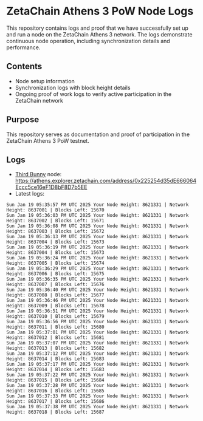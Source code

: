 # ZetaChain Athens 3 PoW Node Logs
This repository contains logs and proof that we have successfully set up and run a node on the ZetaChain Athens 3 network. The logs demonstrate continuous node operation, including synchronization details and performance.

## Contents
- Node setup information
- Synchronization logs with block height details
- Ongoing proof of work logs to verify active participation in the ZetaChain network

## Purpose
This repository serves as documentation and proof of participation in the ZetaChain Athens 3 PoW testnet.

## Logs

- [Third Bunny](https://thirdbunny.xyz/) node: https://athens.explorer.zetachain.com/address/0x225254d35dE666064Eccc5ce16eF1D8bF8D7b5EE
- Latest logs:
```
Sun Jan 19 05:35:57 PM UTC 2025 Your Node Height: 8621331 | Network Height: 8637001 | Blocks Left: 15670
Sun Jan 19 05:36:03 PM UTC 2025 Your Node Height: 8621331 | Network Height: 8637002 | Blocks Left: 15671
Sun Jan 19 05:36:08 PM UTC 2025 Your Node Height: 8621331 | Network Height: 8637003 | Blocks Left: 15672
Sun Jan 19 05:36:13 PM UTC 2025 Your Node Height: 8621331 | Network Height: 8637004 | Blocks Left: 15673
Sun Jan 19 05:36:19 PM UTC 2025 Your Node Height: 8621331 | Network Height: 8637004 | Blocks Left: 15673
Sun Jan 19 05:36:24 PM UTC 2025 Your Node Height: 8621331 | Network Height: 8637005 | Blocks Left: 15674
Sun Jan 19 05:36:29 PM UTC 2025 Your Node Height: 8621331 | Network Height: 8637006 | Blocks Left: 15675
Sun Jan 19 05:36:35 PM UTC 2025 Your Node Height: 8621331 | Network Height: 8637007 | Blocks Left: 15676
Sun Jan 19 05:36:40 PM UTC 2025 Your Node Height: 8621331 | Network Height: 8637008 | Blocks Left: 15677
Sun Jan 19 05:36:46 PM UTC 2025 Your Node Height: 8621331 | Network Height: 8637009 | Blocks Left: 15678
Sun Jan 19 05:36:51 PM UTC 2025 Your Node Height: 8621331 | Network Height: 8637010 | Blocks Left: 15679
Sun Jan 19 05:36:56 PM UTC 2025 Your Node Height: 8621331 | Network Height: 8637011 | Blocks Left: 15680
Sun Jan 19 05:37:01 PM UTC 2025 Your Node Height: 8621331 | Network Height: 8637012 | Blocks Left: 15681
Sun Jan 19 05:37:07 PM UTC 2025 Your Node Height: 8621331 | Network Height: 8637013 | Blocks Left: 15682
Sun Jan 19 05:37:12 PM UTC 2025 Your Node Height: 8621331 | Network Height: 8637014 | Blocks Left: 15683
Sun Jan 19 05:37:17 PM UTC 2025 Your Node Height: 8621331 | Network Height: 8637014 | Blocks Left: 15683
Sun Jan 19 05:37:22 PM UTC 2025 Your Node Height: 8621331 | Network Height: 8637015 | Blocks Left: 15684
Sun Jan 19 05:37:28 PM UTC 2025 Your Node Height: 8621331 | Network Height: 8637016 | Blocks Left: 15685
Sun Jan 19 05:37:33 PM UTC 2025 Your Node Height: 8621331 | Network Height: 8637017 | Blocks Left: 15686
Sun Jan 19 05:37:38 PM UTC 2025 Your Node Height: 8621331 | Network Height: 8637018 | Blocks Left: 15687
```
